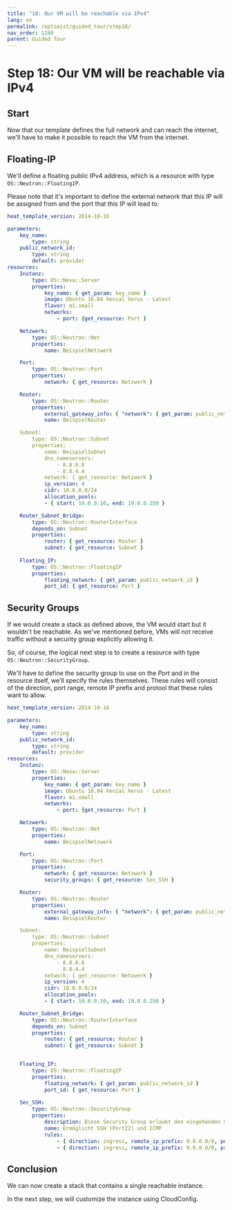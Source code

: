 ```yaml
---
title: "18: Our VM will be reachable via IPv4"
lang: en
permalink: /optimist/guided_tour/step18/
nav_order: 1180
parent: Guided Tour
---
```


Step 18: Our VM will be reachable via IPv4
==========================================

Start
-----

Now that our template defines the full network and can reach the internet,
we'll have to make it possible to reach the VM from the internet.

Floating-IP
-----------

We'll define a floating public IPv4 address, which is a resource with type
`OS::Neutron::FloatingIP`.

Please note that it's important to define the external network that this IP
will be assigned from and the port that this IP will lead to:

```yaml
heat_template_version: 2014-10-16

parameters:
    key_name:
        type: string
    public_network_id:
        type: string
        default: provider
resources:
    Instanz:
        type: OS::Nova::Server
        properties:
            key_name: { get_param: key_name }
            image: Ubuntu 16.04 Xenial Xerus - Latest
            flavor: m1.small
            networks:
                - port: {get_resource: Port }

    Netzwerk:
        type: OS::Neutron::Net
        properties:
            name: BeispielNetzwerk

    Port:
        type: OS::Neutron::Port
        properties:
            network: { get_resource: Netzwerk }

    Router:
        type: OS::Neutron::Router
        properties:
            external_gateway_info: { "network": { get_param: public_network_id }
            name: BeispielRouter

    Subnet:
        type: OS::Neutron::Subnet
        properties:
            name: BeispielSubnet
            dns_nameservers:
                - 8.8.8.8
                - 8.8.4.4
            network: { get_resource: Netzwerk }
            ip_version: 4
            cidr: 10.0.0.0/24
            allocation_pools:
            - { start: 10.0.0.10, end: 10.0.0.250 }

    Router_Subnet_Bridge:
        type: OS::Neutron::RouterInterface
        depends_on: Subnet
        properties:
            router: { get_resource: Router }
            subnet: { get_resource: Subnet }
 
    Floating_IP:
        type: OS::Neutron::FloatingIP
        properties:
            floating_network: { get_param: public_network_id }
            port_id: { get_resource: Port }
```

Security Groups
---------------

If we would create a stack as defined above, the VM would start but it
wouldn't be reachable. As we've mentioned before, VMs will not receive
traffic without a security group explicitly allowing it.

So, of course, the logical next step is to create a resource with type
`OS::Neutron::SecurityGroup`.

We'll have to define the security group to use on the *Port* and in the
resource itself, we'll specify the rules themselves. These rules will consist
of the direction, port range, remote IP prefix and protool that these rules
want to allow.

```yaml
heat_template_version: 2014-10-16

parameters:
    key_name:
        type: string
    public_network_id:
        type: string
        default: provider
resources:
    Instanz:
        type: OS::Nova::Server
        properties:
            key_name: { get_param: key_name }
            image: Ubuntu 16.04 Xenial Xerus - Latest
            flavor: m1.small
            networks:
                - port: {get_resource: Port }

    Netzwerk:
        type: OS::Neutron::Net
        properties:
            name: BeispielNetzwerk

    Port:
        type: OS::Neutron::Port
        properties:
            network: { get_resource: Netzwerk }
            security_groups: { get_resource: Sec_SSH }

    Router:
        type: OS::Neutron::Router
        properties:
            external_gateway_info: { "network": { get_param: public_network_id }
            name: BeispielRouter

    Subnet:
        type: OS::Neutron::Subnet
        properties:
            name: BeispielSubnet
            dns_nameservers:
                - 8.8.8.8
                - 8.8.4.4
            network: { get_resource: Netzwerk }
            ip_version: 4
            cidr: 10.0.0.0/24
            allocation_pools:
            - { start: 10.0.0.10, end: 10.0.0.250 }

    Router_Subnet_Bridge:
        type: OS::Neutron::RouterInterface
        depends_on: Subnet
        properties:
            router: { get_resource: Router }
            subnet: { get_resource: Subnet }


    Floating_IP:
        type: OS::Neutron::FloatingIP
        properties:
            floating_network: { get_param: public_network_id }
            port_id: { get_resource: Port }
 
    Sec_SSH:
        type: OS::Neutron::SecurityGroup
        properties:
            description: Diese Security Group erlaubt den eingehenden SSH-Traffic über Port22 und ICMP
            name: Ermöglicht SSH (Port22) und ICMP
            rules:
                - { direction: ingress, remote_ip_prefix: 0.0.0.0/0, port_range_min: 22, port_range_max: 22, protocol:tcp }
                - { direction: ingress, remote_ip_prefix: 0.0.0.0/0, protocol: icmp }
```

Conclusion
----------

We can now create a stack that contains a single reachable instance.

In the next step, we will customize the instance using CloudConfig.

